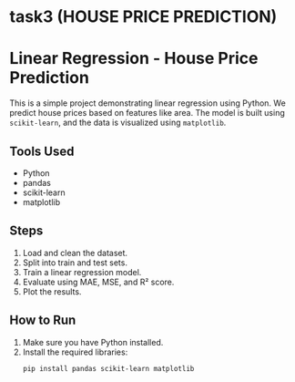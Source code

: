 # task3 (HOUSE PRICE PREDICTION)
# Linear Regression - House Price Prediction

This is a simple project demonstrating linear regression using Python. We predict house prices based on features like area. The model is built using `scikit-learn`, and the data is visualized using `matplotlib`.

## Tools Used
- Python
- pandas
- scikit-learn
- matplotlib

## Steps
1. Load and clean the dataset.
2. Split into train and test sets.
3. Train a linear regression model.
4. Evaluate using MAE, MSE, and R² score.
5. Plot the results.

## How to Run
1. Make sure you have Python installed.
2. Install the required libraries:
   ```bash
   pip install pandas scikit-learn matplotlib
